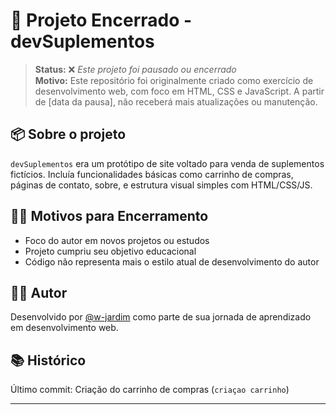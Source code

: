# 📴 Projeto Encerrado - devSuplementos

> **Status:** ❌ *Este projeto foi pausado ou encerrado*  
> **Motivo:** Este repositório foi originalmente criado como exercício de desenvolvimento web, com foco em HTML, CSS e JavaScript. A partir de [data da pausa], não receberá mais atualizações ou manutenção.

## 📦 Sobre o projeto

`devSuplementos` era um protótipo de site voltado para venda de suplementos fictícios. Incluía funcionalidades básicas como carrinho de compras, páginas de contato, sobre, e estrutura visual simples com HTML/CSS/JS.




## 🙅‍♂️ Motivos para Encerramento

- Foco do autor em novos projetos ou estudos
- Projeto cumpriu seu objetivo educacional
- Código não representa mais o estilo atual de desenvolvimento do autor

## 🧑‍💻 Autor

Desenvolvido por [@w-jardim](https://github.com/w-jardim) como parte de sua jornada de aprendizado em desenvolvimento web.

## 📚 Histórico

Último commit: Criação do carrinho de compras (`criaçao carrinho`)

---

